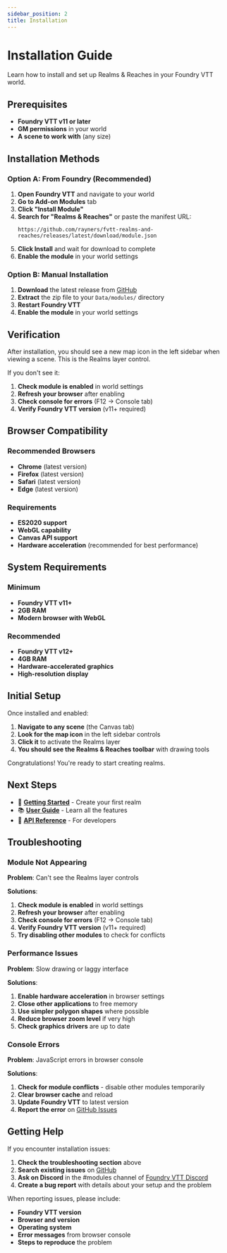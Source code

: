 ```yaml
---
sidebar_position: 2
title: Installation
---
```


# Installation Guide

Learn how to install and set up Realms & Reaches in your Foundry VTT world.

## Prerequisites

- **Foundry VTT v11 or later**
- **GM permissions** in your world
- **A scene to work with** (any size)

## Installation Methods

### Option A: From Foundry (Recommended)

1. **Open Foundry VTT** and navigate to your world
2. **Go to Add-on Modules** tab
3. **Click "Install Module"**
4. **Search for "Realms & Reaches"** or paste the manifest URL:
   ```
   https://github.com/rayners/fvtt-realms-and-reaches/releases/latest/download/module.json
   ```
5. **Click Install** and wait for download to complete
6. **Enable the module** in your world settings

### Option B: Manual Installation

1. **Download** the latest release from [GitHub](https://github.com/rayners/fvtt-realms-and-reaches/releases)
2. **Extract** the zip file to your `Data/modules/` directory
3. **Restart Foundry VTT**
4. **Enable the module** in your world settings

## Verification

After installation, you should see a new map icon in the left sidebar when viewing a scene. This is the Realms layer control.

If you don't see it:
1. **Check module is enabled** in world settings
2. **Refresh your browser** after enabling
3. **Check console for errors** (F12 → Console tab)
4. **Verify Foundry VTT version** (v11+ required)

## Browser Compatibility

### Recommended Browsers
- **Chrome** (latest version)
- **Firefox** (latest version)
- **Safari** (latest version)
- **Edge** (latest version)

### Requirements
- **ES2020 support**
- **WebGL capability**
- **Canvas API support**
- **Hardware acceleration** (recommended for best performance)

## System Requirements

### Minimum
- **Foundry VTT v11+**
- **2GB RAM**
- **Modern browser with WebGL**

### Recommended
- **Foundry VTT v12+**
- **4GB RAM**
- **Hardware-accelerated graphics**
- **High-resolution display**

## Initial Setup

Once installed and enabled:

1. **Navigate to any scene** (the Canvas tab)
2. **Look for the map icon** in the left sidebar controls
3. **Click it** to activate the Realms layer
4. **You should see the Realms & Reaches toolbar** with drawing tools

Congratulations! You're ready to start creating realms.

## Next Steps

- 📖 **[Getting Started](getting-started)** - Create your first realm
- 📚 **[User Guide](user-guide)** - Learn all the features
- 🔧 **[API Reference](api-reference)** - For developers

## Troubleshooting

### Module Not Appearing

**Problem**: Can't see the Realms layer controls

**Solutions**:
1. **Check module is enabled** in world settings
2. **Refresh your browser** after enabling
3. **Check console for errors** (F12 → Console tab)
4. **Verify Foundry VTT version** (v11+ required)
5. **Try disabling other modules** to check for conflicts

### Performance Issues

**Problem**: Slow drawing or laggy interface

**Solutions**:
1. **Enable hardware acceleration** in browser settings
2. **Close other applications** to free memory
3. **Use simpler polygon shapes** where possible
4. **Reduce browser zoom level** if very high
5. **Check graphics drivers** are up to date

### Console Errors

**Problem**: JavaScript errors in browser console

**Solutions**:
1. **Check for module conflicts** - disable other modules temporarily
2. **Clear browser cache** and reload
3. **Update Foundry VTT** to latest version
4. **Report the error** on [GitHub Issues](https://github.com/rayners/fvtt-realms-and-reaches/issues)

## Getting Help

If you encounter installation issues:

1. **Check the troubleshooting section** above
2. **Search existing issues** on [GitHub](https://github.com/rayners/fvtt-realms-and-reaches/issues)
3. **Ask on Discord** in the #modules channel of [Foundry VTT Discord](https://discord.gg/foundryvtt)
4. **Create a bug report** with details about your setup and the problem

When reporting issues, please include:
- **Foundry VTT version**
- **Browser and version**
- **Operating system**
- **Error messages** from browser console
- **Steps to reproduce** the problem